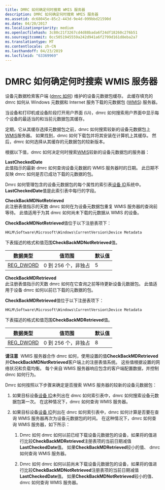 ```yaml
---
title: DMRC 如何确定何时搜索 WMIS 服务器
description: DMRC 如何确定何时搜索 WMIS 服务器
ms.assetid: dc68045e-85c2-443d-9e4d-099bbd21590d
ms.date: 04/20/2017
ms.localizationpriority: medium
ms.openlocfilehash: 3c80c21f3267cd4d88bada6f24df18260c276b51
ms.sourcegitcommit: 0cc5051945559a242d941a6f2799d161d8eba2a7
ms.translationtype: MT
ms.contentlocale: zh-CN
ms.lasthandoff: 04/23/2019
ms.locfileid: "63369969"
---
```

# <a name="how-the-dmrc-determines-when-to-search-the-wmis-server"></a>DMRC 如何确定何时搜索 WMIS 服务器


设备元数据检索客户端 ([dmrc 如何](device-metadata-retrieval-client.md)) 维护的设备元数据包缓存。 此缓存填充的 dmrc 如何从 Windows 元数据和 Internet 服务下载的元数据包 ([WMIS](windows-metadata-and-internet-services.md)) 服务器。

当设备和打印机或设备阶段打开用户界面 (Ui)，dmrc 如何搜索用户界面中显示每个设备的最适当的和当前元数据包其缓存。

定期，它从其缓存选择元数据包之前，dmrc 如何搜索较新的设备元数据包上[WMIS](windows-metadata-and-internet-services.md)服务器。 如果找到，dmrc 如何下载包并将其安装在计算机上其缓存。 然后，dmrc 如何选择从其缓存的元数据包的较新版本。

根据以下值，dmrc 如何决定何时搜索[WMIS](windows-metadata-and-internet-services.md)较新的设备元数据包的服务器：

<a href="" id="lastcheckeddate"></a>**LastCheckedDate**  
此值指示的最新 dmrc 如何查询设备元数据的 WMIS 服务器时的日期。 此日期不反映 dmrc 如何是否已成功下载的元数据的包。

Dmrc 如何管理包含的设备元数据包的每个属性的索引表[设备 ID](device-ids.md)系统中。 **LastCheckedDate**值是此索引表中每行的字段。

<a href="" id="checkbackmdnotretrieved"></a>**CheckBackMDNotRetrieved**  
此注册表值指示的天数 dmrc 如何在为设备元数据包重复 WMIS 服务器的查询前等待。 此值适用于为其 dmrc 如何尚未下载的元数据从 WMIS 的设备。

**CheckBackMDNotRetrieved**值位于以下注册表项下：

```cpp
HKLM\Software\Microsoft\Windows\CurrentVersion\Device Metadata
```

下表描述的格式和值范围**CheckBackMDNotRetrieved**值。

| 数据类型  | 值范围         | 默认值 |
|------------|---------------------|---------------|
| [REG_DWORD](https://docs.microsoft.com/windows/desktop/SysInfo/registry-value-types) | 0 到 256 个，非独占 | 5             |

 

<a href="" id="checkbackmdretrieved"></a>**CheckBackMDRetrieved**  
此注册表值指示的天数 dmrc 如何在它查询之前等待更新设备元数据包。 此值适用于设备 dmrc 如何以前已下载的元数据的包。

**CheckBackMDRetrieved**值位于以下注册表项下：

```cpp
HKLM\Software\Microsoft\Windows\CurrentVersion\Device Metadata
```

下表描述的格式和值范围**CheckBackMDRetrieved**值。

| 数据类型  | 值范围         | 默认值 |
|------------|---------------------|---------------|
| [REG_DWORD](https://docs.microsoft.com/windows/desktop/SysInfo/registry-value-types) | 0 到 256 个，非独占 | 8             |

 

**请注意**  WMIS 服务器合作 dmrc 如何，使用设置的值**CheckBackMDRetrieved**并**CheckBackMDNotRetrieved**客户端上的注册表值系统。 这些值根据设置的网络状况和负载均衡。 每个来自 WMIS 服务器响应包含的客户端配置数据，并控制 dmrc 如何行为。

 

Dmrc 如何按照以下步骤来确定是否搜索 WMIS 服务器的较新的设备元数据包：

1.  如果目标设备[设备 ID](device-ids.md)未列出在 dmrc 如何索引表中，dmrc 如何搜索设备元数据包第一次。 在这种情况下，dmrc 如何查询 WMIS 服务器。

2.  如果目标设备[设备 ID](device-ids.md)列出在 dmrc 如何索引表中，dmrc 如何计算是否要在查询 WMIS 服务器再次为设备元数据包的时间。 在这种情况下，dmrc 如何查询 WMIS 服务器，如下所示：

    1.  Dmrc 如何 dmrc 如何以前已经下载设备元数据包的设备，如果将的值进行比较**CheckBackMDRetrieved**注册表项的当前日期减值**LastCheckedDate**值。 如果**CheckBackMDRetrieved**较小的值、 dmrc 如何查询 WMIS 服务器。

    2.  Dmrc 如何 dmrc 如何以前尚未下载设备元数据包的设备，如果将的值进行比较**CheckBackMDNotRetrieved**注册表项的当前日期减值**LastCheckedDate**值。 如果**CheckBackMDNotRetrieved**较小的值、 dmrc 如何查询 WMIS 服务器。

 

 





